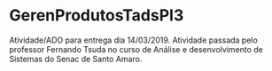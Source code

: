 # GerenProdutosTadsPI3
Atividade/ADO para entrega dia 14/03/2019. Atividade passada pelo professor Fernando Tsuda no curso de Análise e desenvolvimento de Sistemas do Senac de Santo Amaro. 
